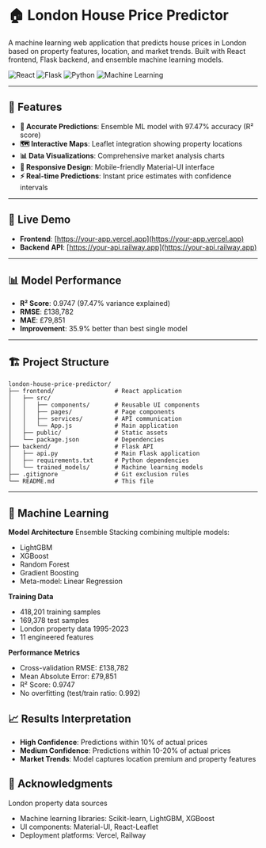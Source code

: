 # 🏠 London House Price Predictor

A machine learning web application that predicts house prices in London based on property features, location, and market trends. Built with React frontend, Flask backend, and ensemble machine learning models.

![React](https://img.shields.io/badge/React-18.2-blue)
![Flask](https://img.shields.io/badge/Flask-2.3-green)
![Python](https://img.shields.io/badge/Python-3.9-yellow)
![Machine Learning](https://img.shields.io/badge/ML-Ensemble%20Models-red)

---

## 🌟 Features

- **🎯 Accurate Predictions**: Ensemble ML model with 97.47% accuracy (R² score)  
- **🗺️ Interactive Maps**: Leaflet integration showing property locations  
- **📊 Data Visualizations**: Comprehensive market analysis charts  
- **📱 Responsive Design**: Mobile-friendly Material-UI interface  
- **⚡ Real-time Predictions**: Instant price estimates with confidence intervals  

---

## 🚀 Live Demo

- **Frontend**: [https://your-app.vercel.app](https://your-app.vercel.app)  
- **Backend API**: [https://your-api.railway.app](https://your-api.railway.app)

---

## 📊 Model Performance

- **R² Score**: 0.9747 (97.47% variance explained)  
- **RMSE**: £138,782  
- **MAE**: £79,851  
- **Improvement**: 35.9% better than best single model  

---

## 🏗️ Project Structure

```plaintext
london-house-price-predictor/
├── frontend/                 # React application
│   ├── src/
│   │   ├── components/       # Reusable UI components
│   │   ├── pages/            # Page components
│   │   ├── services/         # API communication
│   │   └── App.js            # Main application
│   ├── public/               # Static assets
│   └── package.json          # Dependencies
├── backend/                  # Flask API
│   ├── api.py                # Main Flask application
│   ├── requirements.txt      # Python dependencies
│   └── trained_models/       # Machine learning models
├── .gitignore                # Git exclusion rules
└── README.md                 # This file
```
---

## 🤖 Machine Learning
**Model Architecture**
Ensemble Stacking combining multiple models:
- LightGBM
- XGBoost
- Random Forest
- Gradient Boosting
- Meta-model: Linear Regression

**Training Data**
- 418,201 training samples
- 169,378 test samples
- London property data 1995-2023
- 11 engineered features

**Performance Metrics**
- Cross-validation RMSE: £138,782
- Mean Absolute Error: £79,851
- R² Score: 0.9747
- No overfitting (test/train ratio: 0.992)


## 📈 Results Interpretation
- **High Confidence**: Predictions within 10% of actual prices
- **Medium Confidence**: Predictions within 10-20% of actual prices
- **Market Trends**: Model captures location premium and property features

## 🙏 Acknowledgments
London property data sources
- Machine learning libraries: Scikit-learn, LightGBM, XGBoost
- UI components: Material-UI, React-Leaflet
- Deployment platforms: Vercel, Railway
